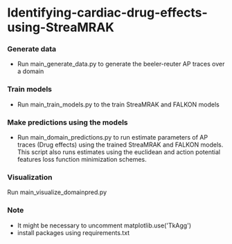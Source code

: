 # Identifying-cardiac-drug-effects-using-StreaMRAK

### Generate data
 - Run main_generate_data.py to generate the beeler-reuter AP traces over a domain

### Train models
 - Run main_train_models.py to the train StreaMRAK and FALKON models

### Make predictions using the models
- Run main_domain_predictions.py to run estimate parameters of AP traces (Drug effects) using the trained 
  StreaMRAK and FALKON models. This script also runs estimates using the euclidean and action potential features
  loss function minimization schemes.

### Visualization
Run main_visualize_domainpred.py

### Note
 - It might be necessary to uncomment matplotlib.use('TkAgg')
 - install packages using requirements.txt
